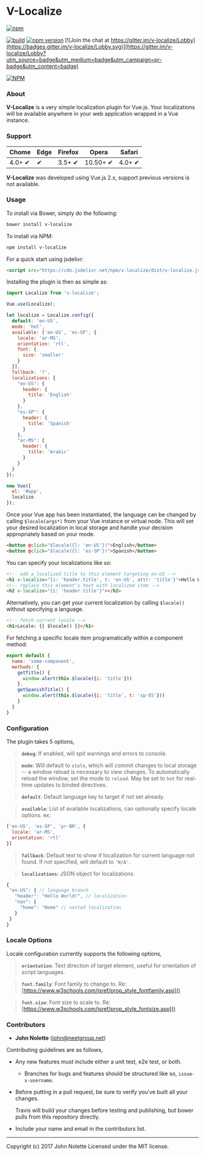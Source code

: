 # **V-Localize**

[![npm](https://img.shields.io/npm/dm/v-localize.svg)](https://www.npmjs.com/package/v-localize)

[![build](https://travis-ci.org/neetjn/v-localize.svg?branch=master)](https://travis-ci.org/neetjn/v-localize/)
[![npm version](https://badge.fury.io/js/v-localize.svg)](https://badge.fury.io/js/v-localize)
[![Join the chat at https://gitter.im/v-localize/Lobby](https://badges.gitter.im/v-localize/Lobby.svg)](https://gitter.im/v-localize/Lobby?utm_source=badge&utm_medium=badge&utm_campaign=pr-badge&utm_content=badge)

[![NPM](https://nodei.co/npm/v-localize.png)](https://nodei.co/npm/v-localize/)

### About

**V-Localize** is a very simple localization plugin for Vue.js. Your localizations will be available anywhere in your web application wrapped in a Vue instance.

### Support

| Chome  | Edge | Firefox | Opera    | Safari |
|--------|------|---------|----------|--------|
| 4.0+ ✔ |  ✔   | 3.5+ ✔  | 10.50+ ✔ | 4.0+ ✔ |

**V-Localize** was developed using Vue.js 2.x, support previous versions is not available.

### Usage

To install via Bower, simply do the following:
```sh
bower install v-localize
```
To install via NPM:
```sh
npm install v-localize
```
For a quick start using jsdelivr:
```html
<script src="https://cdn.jsdelivr.net/npm/v-localize/dist/v-localize.js"></script>
```
Installing the plugin is then as simple as:

```js
import Localize from 'v-localize';

Vue.use(Localize);

let localize = Localize.config({
  default: 'en-US',
  mode: 'hot',
  available: ['en-US', 'es-SP', {
    locale: 'ar-MS',
    orientation: 'rtl',
    font: {
      size: 'smaller'
    }
  }],
  fallback: '?',
  localizations: {
    "en-US": {
      header: {
        title: 'English'
      }
    },
    "es-SP": {
      header: {
        title: 'Spanish'
      }
    },
    "ar-MS": {
      header: {
        title: 'Arabic'
      }
    }
  }
});

new Vue({
  el: '#app',
  localize
});
```

Once your Vue app has been instantiated, the language can be changed by calling `$locale(args*)` from your Vue instance or virtual node. This will set your desired localization in local storage and handle your decision appropriately based on your mode.

```html
<button @click="$locale({l: 'en-US'})">English</button>
<button @click="$locale({l: 'es-SP'})">Spanish</button>
```

You can specify your localizations like so:

```html
<!-- add a localized title to this element targeting en-US -->
<h1 v-localize="{i: 'header.title', t: 'en-US', attr: 'title'}">Hello World</h1>
<!-- replace this element's text with localized item -->
<h2 v-localize="{i: 'header.title'}"></h2>
```

Alternatively, you can get your current localization by calling `$locale()` without specifying a language.

```html
<!-- fetch current locale -->
<h1>Locale: {{ $locale() }}</h1>
```

For fetching a specific locale item programatically within a component method:

```js
export default {
  name: 'some-component',
  methods: {
    getTitle() {
      window.alert(this.$locale({i: 'title'}))
    },
    getSpanishTitle() {
      window.alert(this.$locale({i: 'title', t: 'sp-ES'}))
    }
  }
}
```


### Configuration

The plugin takes 5 options,

> **`debug`**: If enabled, will spit warnings and errors to console.

> **`mode`**: Will default to `stale`, which will commit changes to local storage -- a window reload is necessary to view changes. To automatically reload the window, set the mode to `reload`. May be set to `hot` for real-time updates to binded directives.

> **`default`**: Default language key to target if not set already.

> **`available`**: List of available localizations, can optionally specify locale options. ex;
  ```js
  ['en-US', 'es-SP', 'pr-BR', {
    locale: 'ar-MS',
    orientation: 'rtl'
  }]
  ```

> **`fallback`**: Default text to show if localization for current language not found. If not specified, will default to `'N/A'`.

> **`localizations`**: JSON object for localizations.
   ```js
  {
    "en-US": { // language branch
      "header": "Hello World!", // localization
      "nav": {
        "home": "Home" // nested localization
      }
    }
  }
  ```

### Locale Options

Locale configuration currently supports the following options,

> **`orientation`**: Text direction of target element, useful for orientation of script languages.

> **`font.family`**: Font family to change to. Re: [https://www.w3schools.com/jsref/prop_style_fontfamily.asp]()

> **`font.size`**: Font size to scale to. Re: [https://www.w3schools.com/jsref/prop_style_fontsize.asp]()

### Contributors

* **John Nolette** (john@neetgroup.net)

Contributing guidelines are as follows,

* Any new features must include either a unit test, e2e test, or both.
  * Branches for bugs and features should be structured like so, `issue-x-username`.
* Before putting in a pull request, be sure to verify you've built all your changes.

  Travis will build your changes before testing and publishing, but bower pulls from this repository directly.

* Include your name and email in the contributors list.

---
Copyright (c) 2017 John Nolette Licensed under the MIT license.
